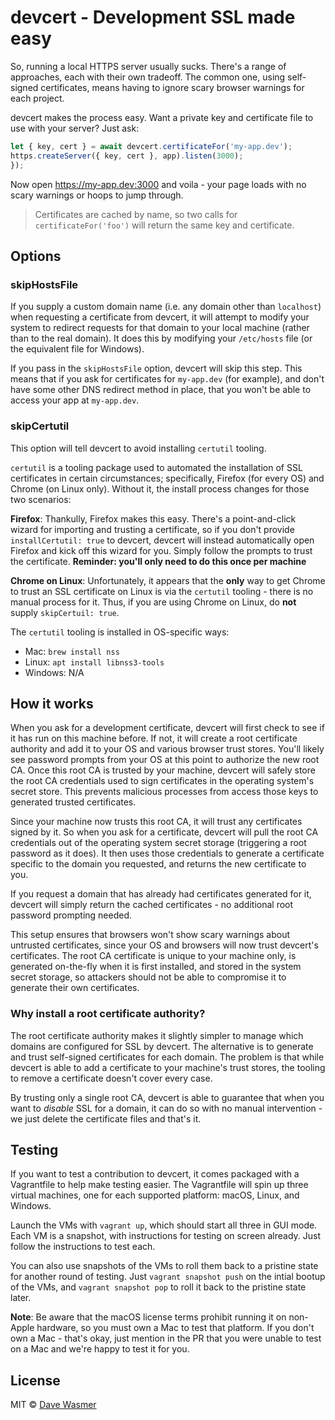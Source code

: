 # devcert - Development SSL made easy

So, running a local HTTPS server usually sucks. There's a range of approaches,
each with their own tradeoff. The common one, using self-signed certificates,
means having to ignore scary browser warnings for each project.

devcert makes the process easy. Want a private key and certificate file to use
with your server? Just ask:

```js
let { key, cert } = await devcert.certificateFor('my-app.dev');
https.createServer({ key, cert }, app).listen(3000);
});
```

Now open https://my-app.dev:3000 and voila - your page loads with no scary
warnings or hoops to jump through.

> Certificates are cached by name, so two calls for
`certificateFor('foo')` will return the same key and certificate.

## Options

### skipHostsFile

If you supply a custom domain name (i.e. any domain other than `localhost`) when requesting a certificate from devcert, it will attempt to modify your system to redirect requests for that domain to your local machine (rather than to the real domain). It does this by modifying your `/etc/hosts` file (or the equivalent file for Windows).

If you pass in the `skipHostsFile` option, devcert will skip this step. This means that if you ask for certificates for `my-app.dev` (for example), and don't have some other DNS redirect method in place, that you won't be able to access your app at `my-app.dev`.

### skipCertutil

This option will tell devcert to avoid installing `certutil` tooling.

`certutil` is a tooling package used to automated the installation of SSL certificates in certain circumstances; specifically, Firefox (for every OS) and Chrome (on Linux only). Without it, the install process changes for those two scenarios:

**Firefox**: Thankully, Firefox makes this easy. There's a point-and-click wizard for importing and trusting a certificate, so if you don't provide `installCertutil: true` to devcert, devcert will instead automatically open Firefox and kick off this wizard for you. Simply follow the prompts to trust the certificate. **Reminder: you'll only need to do this once per machine**

**Chrome on Linux**: Unfortunately, it appears that the **only** way to get Chrome to trust an SSL certificate on Linux is via the `certutil` tooling - there is no manual process for it. Thus, if you are using Chrome on Linux, do **not** supply `skipCertuil: true`.

The `certutil` tooling is installed in OS-specific ways:

* Mac: `brew install nss`
* Linux: `apt install libnss3-tools`
* Windows: N/A

## How it works

When you ask for a development certificate, devcert will first check to see if it has run on this machine before. If not, it will create a root certificate authority and add it to your OS and various browser trust stores. You'll likely see password prompts from your OS at this point to authorize the new root CA. Once this root CA is trusted by your machine, devcert will safely store the root CA credentials used to sign certificates in the operating system's secret store. This prevents malicious processes from access those keys to generated trusted certificates.

Since your machine now trusts this root CA, it will trust any certificates signed by it. So when you ask for a certificate, devcert will pull the root CA credentials out of the operating system secret storage (triggering a root password as it does). It then uses those credentials to generate a certificate specific to the domain you requested, and returns the new certificate to you.

If you request a domain that has already had certificates generated for it, devcert will simply return the cached certificates - no additional root password prompting needed.

This setup ensures that browsers won't show scary warnings about untrusted certificates, since your OS and browsers will now trust devcert's certificates. The root CA certificate is unique to your machine only, is generated on-the-fly when it is first installed, and stored in the system secret storage, so attackers should not be able to compromise it to generate their own certificates.

### Why install a root certificate authority?

The root certificate authority makes it slightly simpler to manage which domains are configured for SSL by devcert. The alternative is to generate and trust self-signed certificates for each domain. The problem is that while devcert is able to add a certificate to your machine's trust stores, the tooling to remove a certificate doesn't cover every case.

By trusting only a single root CA, devcert is able to guarantee that when you want to _disable_ SSL for a domain, it can do so with no manual intervention - we just delete the certificate files and that's it.

## Testing

If you want to test a contribution to devcert, it comes packaged with a Vagrantfile to help make testing easier. The Vagrantfile will spin up three virtual machines, one for each supported platform: macOS, Linux, and Windows.

Launch the VMs with `vagrant up`, which should start all three in GUI mode. Each VM is a snapshot, with instructions for testing on screen already. Just follow the instructions to test each.

You can also use snapshots of the VMs to roll them back to a pristine state for another round of testing. Just `vagrant snapshot push` on the intial bootup of the VMs, and `vagrant snapshot pop` to roll it back to the pristine state later.

**Note**: Be aware that the macOS license terms prohibit running it on non-Apple hardware, so you must own a Mac to test that platform. If you don't own a Mac - that's okay, just mention in the PR that you were unable to test on a Mac and we're happy to test it for you.

## License

MIT © [Dave Wasmer](http://davewasmer.com)
